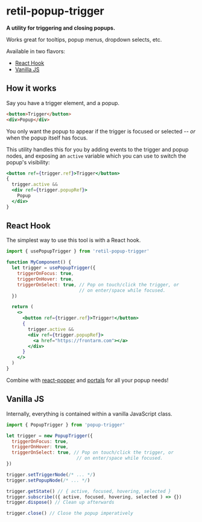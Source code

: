 # retil-popup-trigger

**A utility for triggering and closing popups.**

Works great for tooltips, popup menus, dropdown selects, etc.

Available in two flavors:

- [React Hook](#react-hook)
- [Vanilla JS](#vanilla-js)


How it works
------------

Say you have a trigger element, and a popup.

```html
<button>Trigger</button>
<div>Popup</div>
```

You only want the popup to appear if the trigger is focused or selected -- *or* when the popup itself has focus.

This utility handles this for you by adding events to the trigger and popup nodes, and exposing an `active` variable which you can use to switch the popup's visibility:

```jsx
<button ref={trigger.ref}>Trigger</button>
{
  trigger.active &&
  <div ref={trigger.popupRef}>
    Popup
  </div>
}
```


React Hook
----------

The simplest way to use this tool is with a React hook.

```jsx
import { usePopupTrigger } from 'retil-popup-trigger'

function MyComponent() {
  let trigger = usePopupTrigger({
    triggerOnFocus: true,
    triggerOnHover: true,
    triggerOnSelect: true, // Pop on touch/click the trigger, or
                           // on enter/space while focused.
  })

  return (
    <>
      <button ref={trigger.ref}>Trigger!</button>
      {
        trigger.active &&
        <div ref={trigger.popupRef}>
          <a href="https://frontarm.com"></a>
        </div>
      }
    </>
  )
}
```

Combine with [react-popper](http://npmjs.com/package/react-popper) and [portals](https://reactjs.org/docs/portals.html) for all your popup needs!


Vanilla JS
----------

Internally, everything is contained within a vanilla JavaScript class.

```js
import { PopupTrigger } from 'popup-trigger'

let trigger = new PopupTrigger({
  triggerOnFocus: true,
  triggerOnHover: true,
  triggerOnSelect: true, // Pop on touch/click the trigger, or
                          // on enter/space while focused.
})

trigger.setTriggerNode(/* ... */)
trigger.setPopupNode(/* ... */)

trigger.getState() // { active, focused, hovering, selected }
trigger.subscribe(({ active, focused, hovering, selected ) => {})
trigger.dispose() // Clean up afterwards

trigger.close() // Close the popup imperatively
```
